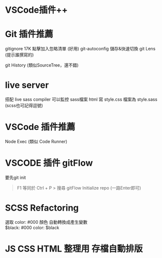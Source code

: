 # VSCode插件++


# Git 插件推薦
gitignore 17K 點擊加入忽略清單 (好用)
git-autoconfig 儲存&快速切換
git Lens  (提示誰撰寫的)

git History (類似SourceTree，還不錯)

# live server
搭配 live sass compiler 可以監控 sass檔案
html 寫 style.css 檔案為 style.sass (scss也可記得逗號)

# VSCode 插件推薦
Node Exec (類似 Code Runner)

# VSCODE 插件 gitFlow 
要先git init
> F1 等同於 Ctrl + P > 
搜尋 gitFlow Initialize repo (一路Enter即可)

# SCSS Refactoring
選取 color: #000 顏色
自動轉換成產生變數  
$black: #000
color: $black

# JS CSS HTML 整理用 存檔自動排版